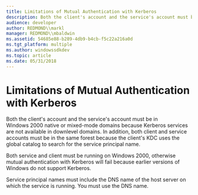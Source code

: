 ```yaml
---
title: Limitations of Mutual Authentication with Kerberos
description: Both the client's account and the service's account must be in Windows 2000 native or mixed-mode domains because Kerberos services are not available in downlevel domains.
audience: developer
author: REDMOND\\markl
manager: REDMOND\\mbaldwin
ms.assetid: 54685e88-b289-4db9-b4cb-f5c22a216a0d
ms.tgt_platform: multiple
ms.author: windowssdkdev
ms.topic: article
ms.date: 05/31/2018
---
```


# Limitations of Mutual Authentication with Kerberos

Both the client's account and the service's account must be in Windows 2000 native or mixed-mode domains because Kerberos services are not available in downlevel domains. In addition, both client and service accounts must be in the same forest because the client's KDC uses the global catalog to search for the service principal name.

Both service and client must be running on Windows 2000, otherwise mutual authentication with Kerberos will fail because earlier versions of Windows do not support Kerberos.

Service principal names must include the DNS name of the host server on which the service is running. You must use the DNS name.

 

 




